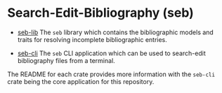# Search-Edit-Bibliography (seb)

- [seb-lib](./seb-lib/README.md) The `seb` library which contains the bibliographic models and traits
for resolving incomplete bibliographic entries.

- [seb-cli](./seb-cli/README.md) The `seb` CLI application which can be used to search-edit bibliography
files from a terminal.


The README for each crate provides more information with the `seb-cli` crate being the core application
for this repository.

